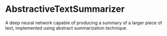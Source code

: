# AbstractiveTextSummarizer

A deep neural network capable of producing a summary of a larger piece of text, implemented using abstract summarization technique.
